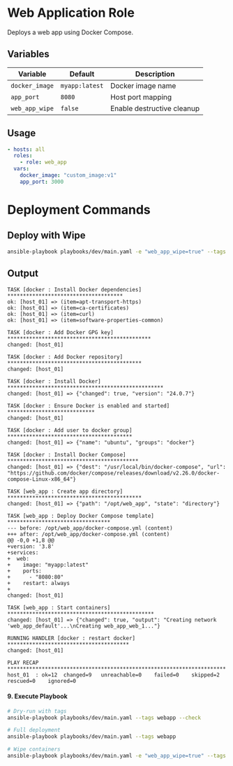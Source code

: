 # Web Application Role

Deploys a web app using Docker Compose.

## Variables
| Variable | Default | Description |
|----------|---------|-------------|
| `docker_image` | `myapp:latest` | Docker image name |
| `app_port` | `8080` | Host port mapping |
| `web_app_wipe` | `false` | Enable destructive cleanup |

## Usage
```yaml
- hosts: all
  roles:
    - role: web_app
  vars:
    docker_image: "custom_image:v1"
    app_port: 3000
   ```

# Deployment Commands

## Deploy with Wipe
```bash
ansible-playbook playbooks/dev/main.yaml -e "web_app_wipe=true" --tags webapp,wipe

```
## Output 
```text
TASK [docker : Install Docker dependencies] *************************************
ok: [host_01] => (item=apt-transport-https)
ok: [host_01] => (item=ca-certificates)
ok: [host_01] => (item=curl)
ok: [host_01] => (item=software-properties-common)

TASK [docker : Add Docker GPG key] **********************************************
changed: [host_01]

TASK [docker : Add Docker repository] *******************************************
changed: [host_01]

TASK [docker : Install Docker] **************************************************
changed: [host_01] => {"changed": true, "version": "24.0.7"}

TASK [docker : Ensure Docker is enabled and started] ****************************
changed: [host_01]

TASK [docker : Add user to docker group] ****************************************
changed: [host_01] => {"name": "ubuntu", "groups": "docker"}

TASK [docker : Install Docker Compose] ******************************************
changed: [host_01] => {"dest": "/usr/local/bin/docker-compose", "url": "https://github.com/docker/compose/releases/download/v2.26.0/docker-compose-Linux-x86_64"}

TASK [web_app : Create app directory] *******************************************
changed: [host_01] => {"path": "/opt/web_app", "state": "directory"}

TASK [web_app : Deploy Docker Compose template] *********************************
--- before: /opt/web_app/docker-compose.yml (content)
+++ after: /opt/web_app/docker-compose.yml (content)
@@ -0,0 +1,8 @@
+version: '3.8'
+services:
+  web:
+    image: "myapp:latest"
+    ports:
+      - "8080:80"
+    restart: always
+
changed: [host_01]

TASK [web_app : Start containers] ***********************************************
changed: [host_01] => {"changed": true, "output": "Creating network 'web_app_default'...\nCreating web_app_web_1..."}

RUNNING HANDLER [docker : restart docker] ***************************************
changed: [host_01]

PLAY RECAP **********************************************************************
host_01  : ok=12  changed=9   unreachable=0    failed=0    skipped=2    rescued=0    ignored=0
```

#### 9. **Execute Playbook**
```bash
# Dry-run with tags
ansible-playbook playbooks/dev/main.yaml --tags webapp --check

# Full deployment
ansible-playbook playbooks/dev/main.yaml --tags webapp

# Wipe containers
ansible-playbook playbooks/dev/main.yaml -e "web_app_wipe=true" --tags wipe